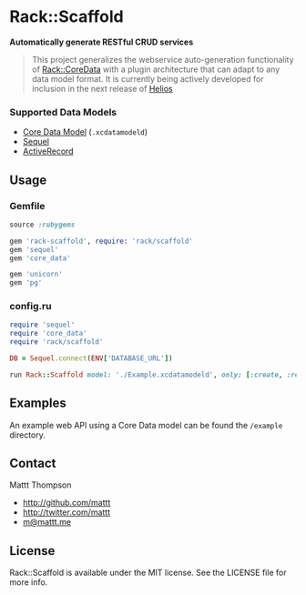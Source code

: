 # Rack::Scaffold
**Automatically generate RESTful CRUD services**

> This project generalizes the webservice auto-generation functionality of [Rack::CoreData](https://github.com/mattt/rack-core-data) with a plugin architecture that can adapt to any data model format. It is currently being actively developed for inclusion in the next release of [Helios](https://github.com/helios-framework/helios)

### Supported Data Models

- [Core Data Model](https://github.com/mattt/core_data/) (`.xcdatamodeld`)
- [Sequel](https://github.com/jeremyevans/sequel)
- [ActiveRecord](https://github.com/rails/rails)

## Usage

### Gemfile

```Ruby
source :rubygems

gem 'rack-scaffold', require: 'rack/scaffold'
gem 'sequel'
gem 'core_data'

gem 'unicorn'
gem 'pg'
```

### config.ru

```ruby
require 'sequel'
require 'core_data'
require 'rack/scaffold'

DB = Sequel.connect(ENV['DATABASE_URL'])

run Rack::Scaffold model: './Example.xcdatamodeld', only: [:create, :read]
```

## Examples

An example web API using a Core Data model can be found the `/example` directory.

## Contact

Mattt Thompson

- http://github.com/mattt
- http://twitter.com/mattt
- m@mattt.me

## License

Rack::Scaffold is available under the MIT license. See the LICENSE file for more info.
